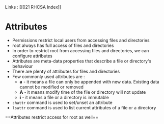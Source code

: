 Links : [[021 RHCSA Index]]

# Attributes

- Permissions restrict local users from accessing files and directories 
- root always has full access of files and directories
- In order to restrict root from accessing files and directories, we can configure attributes
- Attributes are meta-data properties that describe a file or directory's behaviour
- There are plenty of attributes for files and directories
- Few commonly used attributes are :
	- **a** - it means a file can only be appended with new data. Existing data cannot be modified or removed
	- **A** - it means modify time of the file or directory will not update
	- **i** - it means a file or a directory is immutable
- `chattr` command is used to set/unset an attribute
- `lsattr` command is used to list current attributes of a file or a directory

==Attributes restrict access for root as well==